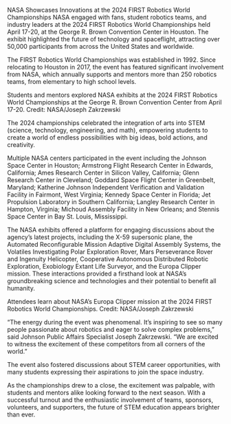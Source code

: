 NASA Showcases Innovations at the 2024 FIRST Robotics World Championships 
 NASA engaged with fans, student robotics teams, and industry leaders at the 2024 FIRST Robotics World Championships held April 17-20, at the George R. Brown Convention Center in Houston. The exhibit highlighted the future of technology and spaceflight, attracting over 50,000 participants from across the United States and worldwide.

The FIRST Robotics World Championships was established in 1992. Since relocating to Houston in 2017, the event has featured significant involvement from NASA, which annually supports and mentors more than 250 robotics teams, from elementary to high school levels.

Students and mentors explored NASA exhibits at the 2024 FIRST Robotics World Championships at the George R. Brown Convention Center from April 17-20. Credit: NASA/Joseph Zakrzewski

The 2024 championships celebrated the integration of arts into STEM (science, technology, engineering, and math), empowering students to create a world of endless possibilities with big ideas, bold actions, and creativity.

Multiple NASA centers participated in the event including the Johnson Space Center in Houston; Armstrong Flight Research Center in Edwards, California; Ames Research Center in Silicon Valley, California; Glenn Research Center in Cleveland; Goddard Space Flight Center in Greenbelt, Maryland; Katherine Johnson Independent Verification and Validation Facility in Fairmont, West Virginia; Kennedy Space Center in Florida; Jet Propulsion Laboratory in Southern California; Langley Research Center in Hampton, Virginia; Michoud Assembly Facility in New Orleans; and Stennis Space Center in Bay St. Louis, Mississippi.

The NASA exhibits offered a platform for engaging discussions about the agency’s latest projects, including the X-59 supersonic plane, the Automated Reconfigurable Mission Adaptive Digital Assembly Systems, the Volatiles Investigating Polar Exploration Rover, Mars Perseverance Rover and Ingenuity Helicopter, Cooperative Autonomous Distributed Robotic Exploration, Exobiology Extant Life Surveyor, and the Europa Clipper mission. These interactions provided a firsthand look at NASA’s groundbreaking science and technologies and their potential to benefit all humanity.

Attendees learn about NASA’s Europa Clipper mission at the 2024 FIRST Robotics World Championships. Credit: NASA/Joseph Zakrzewski

“The energy during the event was phenomenal. It’s inspiring to see so many people passionate about robotics and eager to solve complex problems,” said Johnson Public Affairs Specialist Joseph Zakrzewski. “We are excited to witness the excitement of these competitors from all corners of the world.”

The event also fostered discussions about STEM career opportunities, with many students expressing their aspirations to join the space industry.

As the championships drew to a close, the excitement was palpable, with students and mentors alike looking forward to the next season. With a successful turnout and the enthusiastic involvement of teams, sponsors, volunteers, and supporters, the future of STEM education appears brighter than ever.